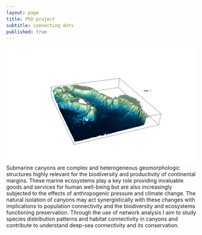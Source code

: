 ```yaml
---
layout: page
title: PhD project
subtitle: connecting dots
published: true
---
```

![dots](/img/0bcb81_0cc2e159f0844411beb6f8c80ea9d22a~mv2.gif)  
Submarine canyons are complex and heterogeneous geomorphologic structures highly relevant for the biodiversity and productivity 
of continental margins. These marine ecosystems play a key role providing invaluable goods and services for human well-being but 
are also increasingly subjected to the effects of anthropogenic pressure and climate change. The natural isolation of canyons may 
act synergistically with these changes with implications to population connectivity and the biodiversity and ecosystems functioning
preservation. Through the use of network analysis I aim to study species distribution patterns and habitat connectivity in canyons
and contribute to understand deep-sea connectivity and its conservation.
